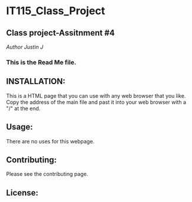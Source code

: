 # IT115_Class_Project
## Class project-Assitnment #4
_Author Justin J_

### This is the Read Me file.

## INSTALLATION:
This is a HTML page that you can use with any web browser that you like. Copy the address of the main file and past it into your web browser with a "/" at the end.

## Usage:
There are no uses for this webpage. 

## Contributing:
Please see the contributing page.

## License:


